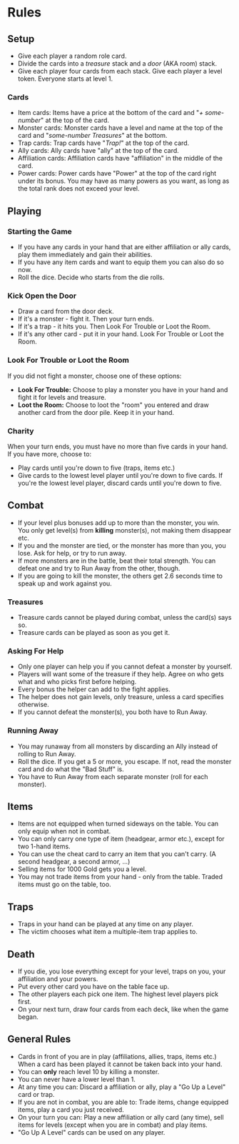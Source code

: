 # Rules

## Setup

- Give each player a random role card.
- Divide the cards into a *treasure* stack and a *door* (AKA room) stack.
- Give each player four cards from each stack. Give each player a level token. Everyone starts at level 1. 

### Cards
- Item cards: Items have a price at the bottom of the card and "_+ some-number_" at the top of the card. 
- Monster cards: Monster cards have a level and name at the top of the card and "_some-number Treasures_" at the bottom. 
- Trap cards: Trap cards have "_Trap!_" at the top of the card.
- Ally cards: Ally cards have "ally" at the top of the card.
- Affiliation cards: Affiliation cards have "affiliation" in the middle of the card.
- Power cards: Power cards have "Power" at the top of the card right under its bonus. You may have as many powers as you want, as long as the total rank does not exceed your level.

## Playing

### Starting the Game
- If you have any cards in your hand that are either affiliation or ally cards, play them immediately and gain their abilities.
- If you have any item cards and want to equip them you can also do so now.
- Roll the dice. Decide who starts from the die rolls.

### Kick Open the Door
 - Draw a card from the door deck. 
 - If it's a monster - fight it. Then your turn ends. 
 - If it's a trap - it hits you. Then Look For Trouble or Loot the Room.
 - If it's any other card - put it in your hand. Look For Trouble or Loot the Room.

### Look For Trouble or Loot the Room
If you did not fight a monster, choose one of these options:

 - **Look For Trouble:** Choose to play a monster you have in your hand and fight it for levels and treasure. 
 - **Loot the Room:** Choose to loot the "room" you entered and draw another card from the door pile. Keep it in your hand. 

### Charity
When your turn ends, you must have no more than five cards in your hand. If you have more, choose to:

 - Play cards until you're down to five (traps, items etc.)
 - Give cards to the lowest level player until you're down to five cards. If you're the lowest level player, discard cards until you're down to five.

## Combat
 - If your level plus bonuses add up to more than the monster, you win. You only get level(s) from **killing** monster(s), not making them disappear etc. 
 - If you and the monster are tied, or the monster has more than you, you lose. Ask for help, or try to run away. 
 - If more monsters are in the battle, beat their total strength. You can defeat one and try to Run Away from the other, though. 
 - If you are going to kill the monster, the others get 2.6 seconds time to speak up and work against you.

### Treasures
- Treasure cards cannot be played during combat, unless the card(s) says so.
- Treasure cards can be played as soon as you get it.

### Asking For Help
 - Only one player can help you if you cannot defeat a monster by yourself.
 - Players will want some of the treasure if they help. Agree on who gets what and who picks first before helping. 
 - Every bonus the helper can add to the fight applies. 
 - The helper does not gain levels, only treasure, unless a card specifies otherwise.
 - If you cannot defeat the monster(s), you both have to Run Away.

### Running Away
 - You may runaway from all monsters by discarding an Ally instead of rolling to Run Away.
 - Roll the dice. If you get a 5 or more, you escape. If not, read the monster card and do what the "Bad Stuff" is. 
 - You have to Run Away from each separate monster (roll for each monster).

## Items
- Items are not equipped when turned sideways on the table. You can only equip when not in combat. 
- You can only carry one type of item (headgear, armor etc.), except for two 1-hand items.
- You can use the cheat card to carry an item that you can't carry. (A second headgear, a second armor, ...)
- Selling items for 1000 Gold gets you a level.
- You may not trade items from your hand - only from the table. Traded items must go on the table, too.

## Traps
 - Traps in your hand can be played at any time on any player. 
 - The victim chooses what item a multiple-item trap applies to.
 
## Death
 - If you die, you lose everything except for your level, traps on you, your affiliation and your powers.
 - Put every other card you have on the table face up.
 - The other players each pick one item. The highest level players pick first.
 - On your next turn, draw four cards from each deck, like when the game began.

## General Rules

- Cards in front of you are in play (affiliations, allies, traps, items etc.) When a card has been played it cannot be taken back into your hand.
- You can **only** reach level 10 by killing a monster. 
- You can never have a lower level than 1.
- At any time you can: Discard a affiliation or ally, play a "Go Up a Level" card or trap.
- If you are not in combat, you are able to: Trade items, change equipped items, play a card you just received.
- On your turn you can: Play a new affiliation or ally card (any time), sell items for levels (except when you are in combat) and play items.
- "Go Up A Level" cards can be used on any player.
